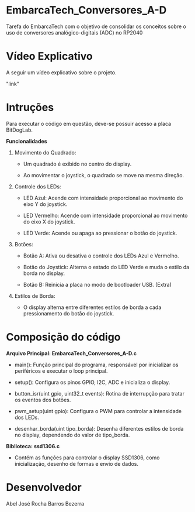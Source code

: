 # EmbarcaTech_Conversores_A-D
Tarefa do EmbarcaTech com o objetivo de consolidar os conceitos sobre o uso de conversores analógico-digitais (ADC) no RP2040

# Vídeo Explicativo
A seguir um vídeo explicativo sobre o projeto.

"link"

# Intruções
Para executar o código em questão, deve-se possuir acesso a placa BitDogLab. 

**Funcionalidades**
1. Movimento do Quadrado: 

    - Um quadrado é exibido no centro do display.

    - Ao movimentar o joystick, o quadrado se move na mesma direção.

2. Controle dos LEDs:

    - LED Azul: Acende com intensidade proporcional ao movimento do eixo Y do joystick.

    - LED Vermelho: Acende com intensidade proporcional ao movimento do eixo X do joystick.

    - LED Verde: Acende ou apaga ao pressionar o botão do joystick.

3. Botões:

    - Botão A: Ativa ou desativa o controle dos LEDs Azul e Vermelho.

    - Botão do Joystick: Alterna o estado do LED Verde e muda o estilo da borda no display.

    - Botão B: Reinicia a placa no modo de bootloader USB. (Extra)

4. Estilos de Borda:

    - O display alterna entre diferentes estilos de borda a cada pressionamento do botão do joystick.

# Composição do código
**Arquivo Principal: EmbarcaTech_Conversores_A-D.c**
- main(): Função principal do programa, responsável por inicializar os periféricos e executar o loop principal.

- setup(): Configura os pinos GPIO, I2C, ADC e inicializa o display.

- button_isr(uint gpio, uint32_t events): Rotina de interrupção para tratar os eventos dos botões.

- pwm_setup(uint gpio): Configura o PWM para controlar a intensidade dos LEDs.

- desenhar_borda(uint tipo_borda): Desenha diferentes estilos de borda no display, dependendo do valor de tipo_borda.

**Biblioteca: ssd1306.c**
- Contém as funções para controlar o display SSD1306, como inicialização, desenho de formas e envio de dados.

# Desenvolvedor
Abel José Rocha Barros Bezerra